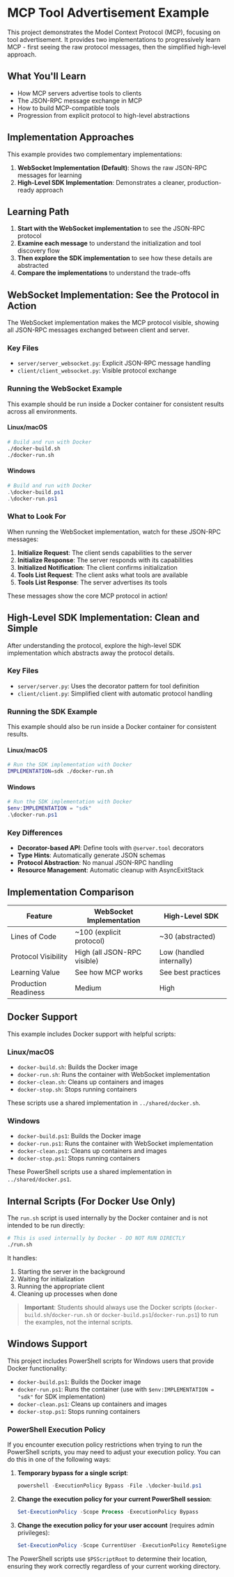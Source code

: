 # MCP Tool Advertisement Example

This project demonstrates the Model Context Protocol (MCP), focusing on tool advertisement. It provides two implementations to progressively learn MCP - first seeing the raw protocol messages, then the simplified high-level approach.

## What You'll Learn

- How MCP servers advertise tools to clients
- The JSON-RPC message exchange in MCP
- How to build MCP-compatible tools
- Progression from explicit protocol to high-level abstractions

## Implementation Approaches

This example provides two complementary implementations:

1. **WebSocket Implementation (Default)**: Shows the raw JSON-RPC messages for learning
2. **High-Level SDK Implementation**: Demonstrates a cleaner, production-ready approach

## Learning Path

1. **Start with the WebSocket implementation** to see the JSON-RPC protocol
2. **Examine each message** to understand the initialization and tool discovery flow
3. **Then explore the SDK implementation** to see how these details are abstracted
4. **Compare the implementations** to understand the trade-offs

## WebSocket Implementation: See the Protocol in Action

The WebSocket implementation makes the MCP protocol visible, showing all JSON-RPC messages exchanged between client and server.

### Key Files
- `server/server_websocket.py`: Explicit JSON-RPC message handling
- `client/client_websocket.py`: Visible protocol exchange

### Running the WebSocket Example

This example should be run inside a Docker container for consistent results across all environments.

#### Linux/macOS
```bash
# Build and run with Docker
./docker-build.sh
./docker-run.sh
```

#### Windows
```powershell
# Build and run with Docker
.\docker-build.ps1
.\docker-run.ps1
```

### What to Look For

When running the WebSocket implementation, watch for these JSON-RPC messages:

1. **Initialize Request**: The client sends capabilities to the server
2. **Initialize Response**: The server responds with its capabilities
3. **Initialized Notification**: The client confirms initialization
4. **Tools List Request**: The client asks what tools are available
5. **Tools List Response**: The server advertises its tools

These messages show the core MCP protocol in action!

## High-Level SDK Implementation: Clean and Simple

After understanding the protocol, explore the high-level SDK implementation which abstracts away the protocol details.

### Key Files
- `server/server.py`: Uses the decorator pattern for tool definition
- `client/client.py`: Simplified client with automatic protocol handling

### Running the SDK Example

This example should also be run inside a Docker container for consistent results.

#### Linux/macOS
```bash
# Run the SDK implementation with Docker
IMPLEMENTATION=sdk ./docker-run.sh
```

#### Windows
```powershell
# Run the SDK implementation with Docker
$env:IMPLEMENTATION = "sdk"
.\docker-run.ps1
```

### Key Differences

- **Decorator-based API**: Define tools with `@server.tool` decorators
- **Type Hints**: Automatically generate JSON schemas
- **Protocol Abstraction**: No manual JSON-RPC handling
- **Resource Management**: Automatic cleanup with AsyncExitStack

## Implementation Comparison

| Feature | WebSocket Implementation | High-Level SDK |
|---------|--------------------------|---------------|
| Lines of Code | ~100 (explicit protocol) | ~30 (abstracted) |
| Protocol Visibility | High (all JSON-RPC visible) | Low (handled internally) |
| Learning Value | See how MCP works | See best practices |
| Production Readiness | Medium | High |

## Docker Support

This example includes Docker support with helpful scripts:

### Linux/macOS
- `docker-build.sh`: Builds the Docker image
- `docker-run.sh`: Runs the container with WebSocket implementation
- `docker-clean.sh`: Cleans up containers and images
- `docker-stop.sh`: Stops running containers

These scripts use a shared implementation in `../shared/docker.sh`.

### Windows
- `docker-build.ps1`: Builds the Docker image
- `docker-run.ps1`: Runs the container with WebSocket implementation
- `docker-clean.ps1`: Cleans up containers and images
- `docker-stop.ps1`: Stops running containers

These PowerShell scripts use a shared implementation in `../shared/docker.ps1`.

## Internal Scripts (For Docker Use Only)

The `run.sh` script is used internally by the Docker container and is not intended to be run directly:

```bash
# This is used internally by Docker - DO NOT RUN DIRECTLY
./run.sh
```

It handles:
1. Starting the server in the background
2. Waiting for initialization
3. Running the appropriate client
4. Cleaning up processes when done

> **Important**: Students should always use the Docker scripts (`docker-build.sh`/`docker-run.sh` or `docker-build.ps1`/`docker-run.ps1`) to run the examples, not the internal scripts.

## Windows Support

This project includes PowerShell scripts for Windows users that provide Docker functionality:

- `docker-build.ps1`: Builds the Docker image
- `docker-run.ps1`: Runs the container (use with `$env:IMPLEMENTATION = "sdk"` for SDK implementation)
- `docker-clean.ps1`: Cleans up containers and images
- `docker-stop.ps1`: Stops running containers

### PowerShell Execution Policy

If you encounter execution policy restrictions when trying to run the PowerShell scripts, you may need to adjust your execution policy. You can do this in one of the following ways:

1. **Temporary bypass for a single script**:
   ```powershell
   powershell -ExecutionPolicy Bypass -File .\docker-build.ps1
   ```

2. **Change the execution policy for your current PowerShell session**:
   ```powershell
   Set-ExecutionPolicy -Scope Process -ExecutionPolicy Bypass
   ```

3. **Change the execution policy for your user account** (requires admin privileges):
   ```powershell
   Set-ExecutionPolicy -Scope CurrentUser -ExecutionPolicy RemoteSigned
   ```

The PowerShell scripts use `$PSScriptRoot` to determine their location, ensuring they work correctly regardless of your current working directory.
